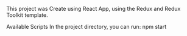 This project was Create using React App, using the Redux and Redux Toolkit template.

Available Scripts
In the project directory, you can run: npm start
